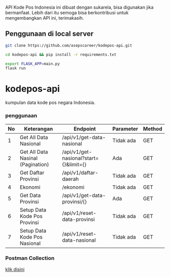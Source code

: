 API Kode Pos Indonesia ini dibuat dengan sukarela, bisa digunakan jika bermanfaat. Lebih dari itu semoga bisa berkontribusi untuk mengembangkan API ini, terimakasih.

## Penggunaan di local server
```bash
git clone https://github.com/asepscareer/kodepos-api.git
```

```bash
cd kodepos-api && pip install -r requirements.txt
```

```bash
export FLASK_APP=main.py
flask run
```

# kodepos-api
kumpulan data kode pos negara Indonesia.

### penggunaan

<table>
<thead>
<tr>
  <th>No</th>
  <th>Keterangan</th>
  <th>Endpoint</th>
  <th>Parameter</th>
  <th>Method</th>
</tr>
</thead>
<tbody>
  <tr>
    <td>1</td>
    <td>Get All Data Nasional</td>
    <td>/api/v1/get-data-nasional</td>
    <td>Tidak ada</td>
    <td>GET</td>
  </tr>
  <tr>
    <td>2</td>
    <td>Get All Data Nasinal (Pagination)</td>
    <td>/api/v1/get-nasional?start={}&limit={}</td>
    <td>Ada</td>
    <td>GET</td>
  </tr>
  
  <tr>
    <td>3</td>
    <td>Get Daftar Provinsi</td>
    <td>/api/v1/daftar-daerah</td>
    <td>Tidak ada</td>
    <td>GET</td>
  </tr>
  
  <tr>
    <td>4</td>
    <td>Ekonomi</td>
    <td>/ekonomi</td>
    <td>Tidak ada</td>
    <td>GET</td>
  </tr>
  
  <tr>
    <td>5</td>
    <td>Get Data Provinsi</td>
    <td>/api/v1/get-data-provinsi/{}</td>
    <td>Ada</td>
    <td>GET</td>
  </tr>
  
  <tr>
    <td>6</td>
    <td>Setup Data Kode Pos Provinsi</td>
    <td>/api/v1/reset-data-provinsi</td>
    <td>Tidak ada</td>
    <td>GET</td>
  </tr>
  
  <tr>
    <td>7</td>
    <td>Setup Data Kode Pos Nasional</td>
    <td>/api/v1/reset-data-nasional</td>
    <td>Tidak ada</td>
    <td>GET</td>
  </tr>
 
</tbody>
</table>

### Postman Collection

[klik disini](https://github.com/asepscareer/kodepost-api/blob/master/kodepos-api.json)


